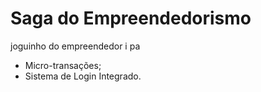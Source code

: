 # Saga do Empreendedorismo  

joguinho do empreendedor i pa

- Micro-transações;
- Sistema de Login Integrado.
